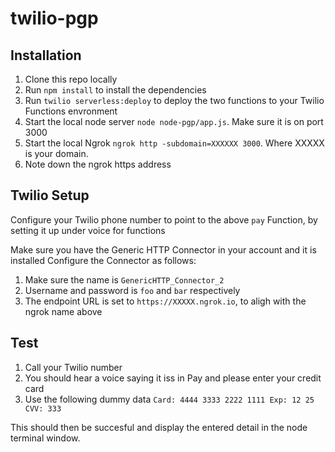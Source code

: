 # twilio-pgp

## Installation
1) Clone this repo locally
2) Run `npm install` to install the dependencies
3) Run `twilio serverless:deploy` to deploy the two functions to your Twilio Functions envronment
4) Start the local node server `node node-pgp/app.js`. Make sure it is on port 3000
5) Start the local Ngrok `ngrok http -subdomain=XXXXXX 3000`. Where XXXXX is your domain.
6) Note down the ngrok https address

## Twilio Setup
Configure your Twilio phone number to point to the above `pay` Function, by setting it up under voice for functions

Make sure you have the Generic HTTP Connector in your account and it is installed
Configure the Connector as follows:
1) Make sure the name is `GenericHTTP_Connector_2`
2) Username and password is `foo` and `bar` respectively
3) The endpoint URL is set to `https://XXXXX.ngrok.io`, to aligh with the ngrok name above


## Test
1) Call your Twilio number
2) You should hear a voice saying it iss in Pay and please enter your credit card
3) Use the following dummy data
`Card: 4444 3333 2222 1111
 Exp: 12 25
 CVV: 333`
 
 This should then be succesful and display the entered detail in the node terminal window.


